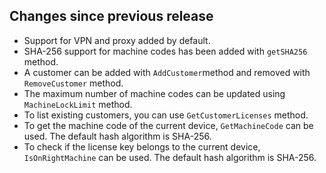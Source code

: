 ## Changes since previous release

* Support for VPN and proxy added by default.
* SHA-256 support for machine codes has been added with `getSHA256` method. 
* A customer can be added with `AddCustomer`method and removed with `RemoveCustomer` method.
* The maximum number of machine codes can be updated using `MachineLockLimit` method.
* To list existing customers, you can use `GetCustomerLicenses` method.
* To get the machine code of the current device, `GetMachineCode` can be used. The default hash algorithm is SHA-256.
* To check if the license key belongs to the current device, `IsOnRightMachine` can be used. The default hash algorithm is SHA-256.